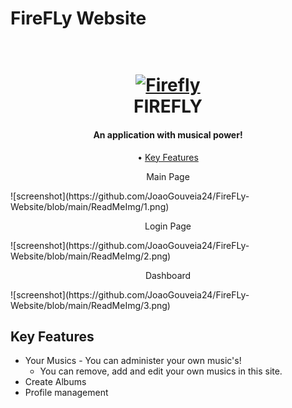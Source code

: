 # FireFLy Website
 
<h1 align="center">
  <br>
  <a href="Link"><img src="https://github.com/JoaoGouveia24/FireFly-Music/blob/main/src/main/resources/images/Firefly_LOGO_2.png?raw=true" alt="Firefly" width="200"></a>
  <br>
  FIREFLY
  <br>
</h1>

<h4 align="center">An application with musical power!</h4>

<p align="center">
  • <a href="#key-features">Key Features</a>
</p>

<p align="center">Main Page</p>
![screenshot](https://github.com/JoaoGouveia24/FireFLy-Website/blob/main/ReadMeImg/1.png)

<p align="center">Login Page</p>
![screenshot](https://github.com/JoaoGouveia24/FireFLy-Website/blob/main/ReadMeImg/2.png)

<p align="center">Dashboard</p>
![screenshot](https://github.com/JoaoGouveia24/FireFLy-Website/blob/main/ReadMeImg/3.png)

## Key Features

* Your Musics - You can administer your own music's!
  - You can remove, add and edit your own musics in this site.
* Create Albums 
* Profile management


